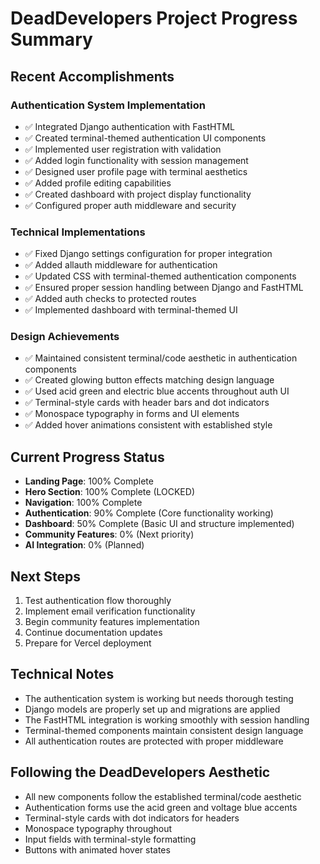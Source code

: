 # DeadDevelopers Project Progress Summary

## Recent Accomplishments

### Authentication System Implementation
- ✅ Integrated Django authentication with FastHTML
- ✅ Created terminal-themed authentication UI components
- ✅ Implemented user registration with validation
- ✅ Added login functionality with session management
- ✅ Designed user profile page with terminal aesthetics
- ✅ Added profile editing capabilities
- ✅ Created dashboard with project display functionality
- ✅ Configured proper auth middleware and security

### Technical Implementations
- ✅ Fixed Django settings configuration for proper integration
- ✅ Added allauth middleware for authentication
- ✅ Updated CSS with terminal-themed authentication components
- ✅ Ensured proper session handling between Django and FastHTML
- ✅ Added auth checks to protected routes
- ✅ Implemented dashboard with terminal-themed UI

### Design Achievements
- ✅ Maintained consistent terminal/code aesthetic in authentication components
- ✅ Created glowing button effects matching design language
- ✅ Used acid green and electric blue accents throughout auth UI
- ✅ Terminal-style cards with header bars and dot indicators
- ✅ Monospace typography in forms and UI elements
- ✅ Added hover animations consistent with established style

## Current Progress Status

- **Landing Page**: 100% Complete
- **Hero Section**: 100% Complete (LOCKED)
- **Navigation**: 100% Complete
- **Authentication**: 90% Complete (Core functionality working)
- **Dashboard**: 50% Complete (Basic UI and structure implemented)
- **Community Features**: 0% (Next priority)
- **AI Integration**: 0% (Planned)

## Next Steps

1. Test authentication flow thoroughly
2. Implement email verification functionality
3. Begin community features implementation
4. Continue documentation updates
5. Prepare for Vercel deployment

## Technical Notes

- The authentication system is working but needs thorough testing
- Django models are properly set up and migrations are applied
- The FastHTML integration is working smoothly with session handling
- Terminal-themed components maintain consistent design language
- All authentication routes are protected with proper middleware

## Following the DeadDevelopers Aesthetic

- All new components follow the established terminal/code aesthetic
- Authentication forms use the acid green and voltage blue accents
- Terminal-style cards with dot indicators for headers
- Monospace typography throughout
- Input fields with terminal-style formatting
- Buttons with animated hover states
